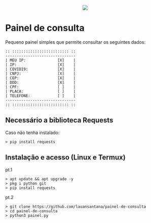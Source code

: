 <p align="center">
<img src="https://user-images.githubusercontent.com/50887877/215918735-72fdc720-778e-4cad-8d33-a4d4fdd45ace.png"
</p>

# Painel de consulta

Pequeno painel simples que permite consultar os seguintes dados:

```
:: ::::::::::::::::::::::::: ::
-------------------------------
| MEU IP:              [X]    |
| IP:                  [X]    |
| COVID19:             [X]    |
| CNPJ:                [X]    |
| CEP:                 [X]    |
| DDD:                 [X]    |
| CPF:                 [ ]    |
| PLACA:               [ ]    |
| TELEFONE:            [ ]    |
-------------------------------
:: ::::::::::::::::::::::::: ::
```
## Necessário a biblioteca Requests 
Caso não tenha instalado:

``` > pip install requests ```

## Instalação e acesso (Linux e Termux)
pt.1
```shell script
> apt update && apt upgrade -y
> pkg i python git
> pip install requests
```
pt.2
```shell script
> git clone https://github.com/lauansantana/painel-de-consulta
> cd painel-de-consulta
> python3 painel.py
```
